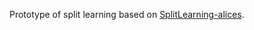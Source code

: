 Prototype of split learning based on [SplitLearning-alices](https://github.com/mlpotter/SplitLearning/tree/alices).